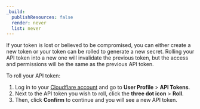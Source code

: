 ```yaml
---
_build:
  publishResources: false
  render: never
  list: never
---
```


If your token is lost or believed to be compromised, you can either create a new token or your token can be rolled to generate a new secret. Rolling your API token into a new one will invalidate the previous token, but the access and permissions will be the same as the previous API token.

To roll your API token:

1.  Log in to your [Cloudflare account](https://dash.cloudflare.com) and go to **User Profile** > **API Tokens**.
2.  Next to the API token you wish to roll, click the **three dot icon** > **Roll**.
3.  Then, click **Confirm** to continue and you will see a new API token.